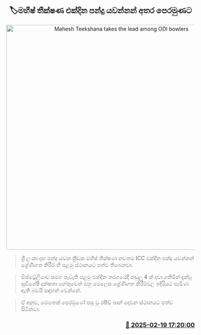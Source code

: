 <p align='center'><b><h2 align='center' title='Mahesh Teekshana takes the lead among ODI bowlers'>🏷මහීෂ් තීක්ෂණ එක්දින පන්දු යවන්නන් අතර පෙරමුණට</h2></b></p>
<p align='center'><img src='https://helakuru.sgp1.cdn.digitaloceanspaces.com/esana/images/lib/maheesh-thikshana--new-archived.jpg' width='600' alt='Mahesh Teekshana takes the lead among ODI bowlers'></p>

> ශ්‍රී ලංකා දඟ පන්දු යවන ක්‍රීඩක මහීෂ් තීක්ෂණ නවතම ICC එක්දින පන්දු යවන්නන් ශ්‍රේණිගත කිරීම් හි පළමු ස්ථානයට පත්ව තිබෙනවා.

> ඕස්ට්‍රේලියාව සමග පැවැති පළමු එක්දින තරගයේදී කඩුලු 4 ක් දවා ගනිමින් දැක්වූ සුවිශේෂී දක්ෂතා හේතුවෙන් ඔහු මෙලෙස ශ්‍රේණිගත කිරීම්වල ඉදිරියට පැමිණ ඇති බවයි සඳහන් වෙන්නේ.

> ඒ අනුව, මෙතෙක් පෙරමුණේ පසු වූ රෂීඩ් ඛාන් දෙවන ස්ථානයට පත්ව සිටිනවා. 



<h3 align='right'><a href='https://www.helakuru.lk/esana/p/107632/'>📅 2025-02-19 17:20:00</a></h3>
